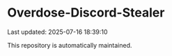 # Overdose-Discord-Stealer

Last updated: 2025-07-16 18:39:10

This repository is automatically maintained.
